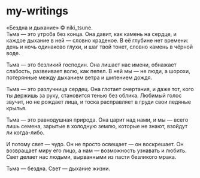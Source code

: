 # my-writings
«Бездна и дыхание» 
© niki_tsune.     
Тьма — это утроба без конца.
Она давит, как камень на сердце,
и каждое дыхание в ней — словно краденое.
В её глубине нет времени:
день и ночь одинаково глухи,
и шаг твой тонет,
словно камень в чёрной воде.

Тьма — это безликий господин.
Она лишает нас имени,
обнажает слабость,
развеивает волю, как пепел.
В ней мы — не люди, а шорохи,
потерянные между дыханием ветра
и шипением дождя.

Тьма — это разлучница сердец.
Она глотает очертания,
и даже тот, кого ты держишь за руку,
становится тенью без облика.
Любимый голос звучит,
но не рождает лица,
и тоска расправляет в груди
свои ледяные крылья.

Тьма — это равнодушная природа.
Она царит над нами,
и мы — всего лишь семена,
зарытые в холодную землю,
которые не знают, взойдут ли когда-либо.

И потому свет — чудо.
Он не просто освещает — он воскрешает.
Он возвращает миру его лицо,
а нам — возможность узнавать и любить.
Свет делает нас людьми,
вырванными из пасти безликого мрака.

Тьма — бездна.
Свет — дыхание жизни.
